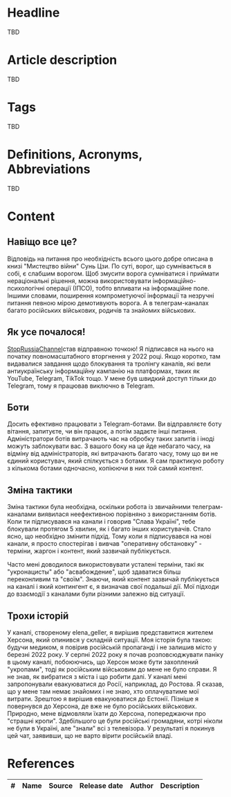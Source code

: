 # Headline
TBD

# Article description
TBD 

# Tags
TBD

# Definitions, Acronyms, Abbreviations
TBD

# Content

## Навіщо все це?
Відповідь на питання про необхідність всього цього добре описана в книзі "Мистецтво війни" Сунь Цзи.
По суті, ворог, що сумнівається в собі, є слабшим ворогом.
Щоб змусити ворога сумніватися і приймати нераціональні рішення, можна використовувати інформаційно-психологічні операції (ІПСО), тобто впливати на інформаційне поле.
Іншими словами, поширення компрометуючої інформації та незручні питання певною мірою демотивують ворога.
А в телеграм-каналах багато російських військових, родичів та знайомих військових.

## Як усе почалося!
[StopRussiaChannel](https://t.me/+EbXZHBfHXbszY2I6)став відправною точкою!
Я підписався на нього на початку повномасштабного вторгнення у 2022 році.
Якщо коротко, там видавалися завдання щодо блокування та тролінгу каналів, які вели антиукраїнську інформаційну кампанію на платформах, таких як YouTube, Telegram, TikTok тощо. 
У мене був швидкий доступ тільки до Telegram, тому я працював виключно в Telegram.

## Боти
Досить ефективно працювати з Telegram-ботами.
Ви відправляєте боту вітання, запитуєте, чи він працює, а потім задаєте інші питання.
Адміністратори ботів витрачають час на обробку таких запитів і іноді можуть заблокувати вас.
З вашого боку на це йде небагато часу, на відміну від адміністраторів, які витрачають багато часу, тому що ви не єдиний користувач, який спілкується з ботами.
Я сам практикую роботу з кількома ботами одночасно, копіюючи в них той самий контент.

## Зміна тактики
Зміна тактики була необхідна, оскільки робота із звичайними телеграм-каналами виявилася неефективною порівняно з використанням ботів.
Коли ти підписувався на канали і говорив "Слава Україні", тебе блокували протягом 5 хвилин, як і багато інших користувачів.
Стало ясно, що необхідно змінити підхід.
Тому коли я підписувався на нові канали, я просто спостерігав і вивчав "оперативну обстановку" - терміни, жаргон і контент, який зазвичай публікується.

Часто мені доводилося використовувати усталені терміни, такі як "укронацисты" або "асвабождение", щоб здаватися більш переконливим та "своїм". 
Знаючи, який контент зазвичай публікується на каналі і який контингент є, я визначав свої подальші дії.
Мої підходи до взаємодії з каналами були різними залежно від ситуації.

## Трохи історій
У каналі, створеному elena_geller, я вирішив представитися жителем Херсона, який опинився у складній ситуації.
Моя історія була такою: будучи медиком, я повірив російській пропаганді і не залишив місто у березні 2022 року.
У серпні 2022 року я почав розповсюджувати паніку в цьому каналі, побоюючись, що Херсон може бути захоплений "укропами", тоді як російським військовим до мене не було справи.
Я не знав, як вибратися з міста і що робити далі.
У каналі мені запропонували евакуюватися до Росії, наприклад, до Ростова.
Я сказав, що у мене там немає знайомих і не знаю, хто оплачуватиме мої витрати.
Зрештою я вирішив евакуюватися до Естонії.
Пізніше я повернувся до Херсона, де вже не було російських військових.
Природно, мене відмовляли їхати до Херсона, попереджаючи про "страшні кропи".
Здебільшого це були російські громадяни, котрі ніколи не були в Україні, але "знали" всі з телевізора.
У результаті я покинув цей чат, заявивши, що не варто вірити російській владі.

# References
| # | Name                 | Source                | Release date           |  Author                 | Description   |
| - | ---------------------|---------------------- |----------------------- | ----------------------- |:-------------:|


